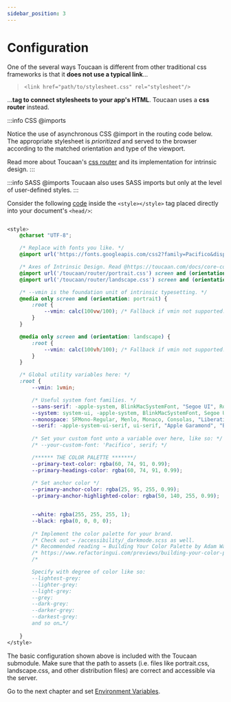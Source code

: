 ```yaml
---
sidebar_position: 3
---
```


# Configuration

One of the several ways Toucaan is different from other traditional css frameworks is that it **does not use a typical link**…

> `<link href="path/to/stylesheet.css" rel="stylesheet"/>` 

…**tag to connect stylesheets to your app's HTML**. 
Toucaan uses a **css router** instead. 

:::info CSS @imports 

Notice the use of asynchronous CSS @import in the routing code below. The appropriate stylesheet is _prioritized_ and served to the browser according to the matched orientation and type of the viewport. 

Read more about Toucaan's [css router](core-concepts/router.md) and its implementation for intrinsic design.
:::

:::info SASS @imports 
Toucaan also uses SASS imports but only at the level of user-defined styles. 
:::

Consider the following [code](https://github.com/Toucaan/toucaan/blob/master/_config.scss) inside the `<style></style>` tag placed directly into your document's `<head/>`:

```css title="Put the following code inside your document's <head></head> tag."

<style>
    @charset "UTF-8";   

    /* Replace with fonts you like. */
    @import url('https://fonts.googleapis.com/css2?family=Pacifico&display=swap&text="RedGosithub"'); 

    /* Axes of Intrinsic Design. Read @https://toucaan.com/docs/core-concepts/space */
    @import url('/toucaan/router/portrait.css') screen and (orientation: portrait);
    @import url('/toucaan/router/landscape.css') screen and (orientation: landscape);

    /* --vmin is the foundation unit of intrinsic typesetting. */
    @media only screen and (orientation: portrait) {
        :root {
            --vmin: calc(100vw/100); /* Fallback if vmin not supported.*/
        }
    }

    @media only screen and (orientation: landscape) {
        :root {
            --vmin: calc(100vh/100); /* Fallback if vmin not supported. */
        }
    }

    /* Global utility variables here: */
    :root {
        --vmin: 1vmin;

        /* Useful system font families. */
        --sans-serif: -apple-system, BlinkMacSystemFont, "Segoe UI", Roboto, "Helvetica Neue", Arial, "Noto Sans", sans-serif, "Apple Color Emoji", "Segoe UI Emoji", "Segoe UI Symbol", "Noto Color Emoji";
        --system: system-ui, -apple-system, BlinkMacSystemFont, Segoe UI, Roboto, Oxygen, Ubuntu, Cantarell, Droid Sans, Helvetica Neue, Fira Sans, sans-serif !important;
        --monospace: SFMono-Regular, Menlo, Monaco, Consolas, "Liberation Mono", "Courier New", monospace;
        --serif: -apple-system-ui-serif, ui-serif, "Apple Garamond", "Baskerville", "Times New Roman", "Droid Serif", "Times", "Source Serif Pro", serif;
        
        /* Set your custom font unto a variable over here, like so: */
        /* --your-custom-font: 'Pacifico', serif; */

        /****** THE COLOR PALETTE *******/
        --primary-text-color: rgba(60, 74, 91, 0.99);
        --primary-headings-color: rgba(60, 74, 91, 0.99);
        
        /* Set anchor color */
        --primary-anchor-color: rgba(25, 95, 255, 0.99);
        --primary-anchor-highlighted-color: rgba(50, 140, 255, 0.99);


        --white: rgba(255, 255, 255, 1);
        --black: rgba(0, 0, 0, 0);	
        
        /* Implement the color palette for your brand.                        */
        /* Check out → /accessibility/_darkmode.scss as well.                 */
        /* Recommended reading → Building Your Color Palette by Adam Wathan.  */ 
        /* https://www.refactoringui.com/previews/building-your-color-palette */
        /*

        Specify with degree of color like so: 
        --lightest-grey:
        --lighter-grey: 
        --light-grey: 
        --grey: 
        --dark-grey:
        --darker-grey:
        --darkest-grey: 
        and so on…*/
        
    }
</style>
```
The basic configuration shown above is included with the Toucaan submodule. Make sure that the path to assets (i.e. files like portrait.css, landscape.css, and other distribution files) are correct and accessible via the server.

Go to the next chapter and set [Environment Variables](./environment.md).

